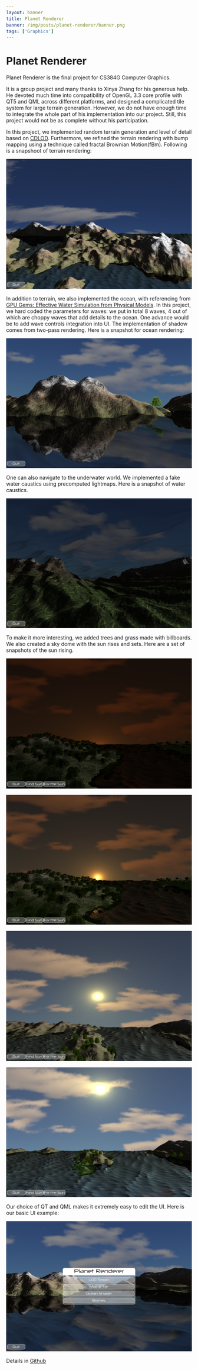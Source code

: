 ```yaml
---
layout: banner
title: Planet Renderer
banner: /img/posts/planet-renderer/banner.png
tags: ['Graphics']
---
```


Planet Renderer
=================

Planet Renderer is the final project for CS384G Computer Graphics.

It is a group project and many thanks to Xinya Zhang for his generous help. He devoted much time into compatibility of OpenGL 3.3 core profile with QT5 and QML across different platforms, and designed a complicated tile system for large terrain generation. However, we do not have enough time to integrate the whole part of his implementation into our project. Still, this project would not be as complete without his participation.

In this project, we implemented random terrain generation and level of detail based on [CDLOD](http://www.vertexasylum.com/downloads/cdlod/cdlod_latest.pdf).
Furthermore, we refined the terrain rendering with bump mapping using a technique called fractal Brownian Motion(fBm). Following is a snapshoot of terrain rendering:
 
![CDLOD Terrain](/img/posts/planet-renderer/snapshot6.png)

In addition to terrain, we also implemented the ocean, with referencing from [GPU Gems: Effective Water Simulation from Physical Models](http://http.developer.nvidia.com/GPUGems/gpugems_ch01.html). In this project, we hard coded the parameters for waves: we put in total 8 waves, 4 out of which are choppy waves that add details to the ocean. One advance would be to add wave controls integration into UI. The implementation of shadow comes from two-pass rendering. Here is a snapshot for ocean rendering:

![Ocean](/img/posts/planet-renderer/snapshot5.png)

One can also navigate to the underwater world. We implemented a fake water caustics using precomputed lightmaps. Here is a snapshot of water caustics.

![Caustics](/img/posts/planet-renderer/snapshot7.png)

To make it more interesting, we added trees and grass made with billboards. We also created a sky dome with the sun rises and sets. Here are a set of snapshots of the sun rising.

![Sun Rising](/img/posts/planet-renderer/snapshot9.png)

![Sun Rising](/img/posts/planet-renderer/snapshot10.png)

![Sun Rising](/img/posts/planet-renderer/snapshot11.png)

![Sun Rising](/img/posts/planet-renderer/snapshot12.png)

Our choice of QT and QML makes it extremely easy to edit the UI. Here is our basic UI example:

![UI](/img/posts/planet-renderer/snapshot8.png)

Details in [Github](https://github.com/tycheng/PlanetRenderer)
